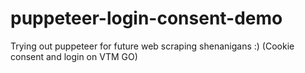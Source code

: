 # puppeteer-login-consent-demo

Trying out puppeteer for future web scraping shenanigans :)
(Cookie consent and login on VTM GO)
